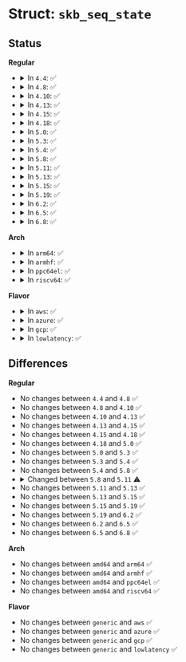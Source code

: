 # Struct: <code>skb_seq_state</code>

## Status
<b>Regular</b>
<ul>
<li>
<details>
<summary>In <code>4.4</code>: ✅</summary>

```c
struct skb_seq_state {
    __u32 lower_offset;
    __u32 upper_offset;
    __u32 frag_idx;
    __u32 stepped_offset;
    struct sk_buff *root_skb;
    struct sk_buff *cur_skb;
    __u8 *frag_data;
};
```
</details>
</li>
<li>
<details>
<summary>In <code>4.8</code>: ✅</summary>

```c
struct skb_seq_state {
    __u32 lower_offset;
    __u32 upper_offset;
    __u32 frag_idx;
    __u32 stepped_offset;
    struct sk_buff *root_skb;
    struct sk_buff *cur_skb;
    __u8 *frag_data;
};
```
</details>
</li>
<li>
<details>
<summary>In <code>4.10</code>: ✅</summary>

```c
struct skb_seq_state {
    __u32 lower_offset;
    __u32 upper_offset;
    __u32 frag_idx;
    __u32 stepped_offset;
    struct sk_buff *root_skb;
    struct sk_buff *cur_skb;
    __u8 *frag_data;
};
```
</details>
</li>
<li>
<details>
<summary>In <code>4.13</code>: ✅</summary>

```c
struct skb_seq_state {
    __u32 lower_offset;
    __u32 upper_offset;
    __u32 frag_idx;
    __u32 stepped_offset;
    struct sk_buff *root_skb;
    struct sk_buff *cur_skb;
    __u8 *frag_data;
};
```
</details>
</li>
<li>
<details>
<summary>In <code>4.15</code>: ✅</summary>

```c
struct skb_seq_state {
    __u32 lower_offset;
    __u32 upper_offset;
    __u32 frag_idx;
    __u32 stepped_offset;
    struct sk_buff *root_skb;
    struct sk_buff *cur_skb;
    __u8 *frag_data;
};
```
</details>
</li>
<li>
<details>
<summary>In <code>4.18</code>: ✅</summary>

```c
struct skb_seq_state {
    __u32 lower_offset;
    __u32 upper_offset;
    __u32 frag_idx;
    __u32 stepped_offset;
    struct sk_buff *root_skb;
    struct sk_buff *cur_skb;
    __u8 *frag_data;
};
```
</details>
</li>
<li>
<details>
<summary>In <code>5.0</code>: ✅</summary>

```c
struct skb_seq_state {
    __u32 lower_offset;
    __u32 upper_offset;
    __u32 frag_idx;
    __u32 stepped_offset;
    struct sk_buff *root_skb;
    struct sk_buff *cur_skb;
    __u8 *frag_data;
};
```
</details>
</li>
<li>
<details>
<summary>In <code>5.3</code>: ✅</summary>

```c
struct skb_seq_state {
    __u32 lower_offset;
    __u32 upper_offset;
    __u32 frag_idx;
    __u32 stepped_offset;
    struct sk_buff *root_skb;
    struct sk_buff *cur_skb;
    __u8 *frag_data;
};
```
</details>
</li>
<li>
<details>
<summary>In <code>5.4</code>: ✅</summary>

```c
struct skb_seq_state {
    __u32 lower_offset;
    __u32 upper_offset;
    __u32 frag_idx;
    __u32 stepped_offset;
    struct sk_buff *root_skb;
    struct sk_buff *cur_skb;
    __u8 *frag_data;
};
```
</details>
</li>
<li>
<details>
<summary>In <code>5.8</code>: ✅</summary>

```c
struct skb_seq_state {
    __u32 lower_offset;
    __u32 upper_offset;
    __u32 frag_idx;
    __u32 stepped_offset;
    struct sk_buff *root_skb;
    struct sk_buff *cur_skb;
    __u8 *frag_data;
};
```
</details>
</li>
<li>
<details>
<summary>In <code>5.11</code>: ✅</summary>

```c
struct skb_seq_state {
    __u32 lower_offset;
    __u32 upper_offset;
    __u32 frag_idx;
    __u32 stepped_offset;
    struct sk_buff *root_skb;
    struct sk_buff *cur_skb;
    __u8 *frag_data;
    __u32 frag_off;
};
```
</details>
</li>
<li>
<details>
<summary>In <code>5.13</code>: ✅</summary>

```c
struct skb_seq_state {
    __u32 lower_offset;
    __u32 upper_offset;
    __u32 frag_idx;
    __u32 stepped_offset;
    struct sk_buff *root_skb;
    struct sk_buff *cur_skb;
    __u8 *frag_data;
    __u32 frag_off;
};
```
</details>
</li>
<li>
<details>
<summary>In <code>5.15</code>: ✅</summary>

```c
struct skb_seq_state {
    __u32 lower_offset;
    __u32 upper_offset;
    __u32 frag_idx;
    __u32 stepped_offset;
    struct sk_buff *root_skb;
    struct sk_buff *cur_skb;
    __u8 *frag_data;
    __u32 frag_off;
};
```
</details>
</li>
<li>
<details>
<summary>In <code>5.19</code>: ✅</summary>

```c
struct skb_seq_state {
    __u32 lower_offset;
    __u32 upper_offset;
    __u32 frag_idx;
    __u32 stepped_offset;
    struct sk_buff *root_skb;
    struct sk_buff *cur_skb;
    __u8 *frag_data;
    __u32 frag_off;
};
```
</details>
</li>
<li>
<details>
<summary>In <code>6.2</code>: ✅</summary>

```c
struct skb_seq_state {
    __u32 lower_offset;
    __u32 upper_offset;
    __u32 frag_idx;
    __u32 stepped_offset;
    struct sk_buff *root_skb;
    struct sk_buff *cur_skb;
    __u8 *frag_data;
    __u32 frag_off;
};
```
</details>
</li>
<li>
<details>
<summary>In <code>6.5</code>: ✅</summary>

```c
struct skb_seq_state {
    __u32 lower_offset;
    __u32 upper_offset;
    __u32 frag_idx;
    __u32 stepped_offset;
    struct sk_buff *root_skb;
    struct sk_buff *cur_skb;
    __u8 *frag_data;
    __u32 frag_off;
};
```
</details>
</li>
<li>
<details>
<summary>In <code>6.8</code>: ✅</summary>

```c
struct skb_seq_state {
    __u32 lower_offset;
    __u32 upper_offset;
    __u32 frag_idx;
    __u32 stepped_offset;
    struct sk_buff *root_skb;
    struct sk_buff *cur_skb;
    __u8 *frag_data;
    __u32 frag_off;
};
```
</details>
</li>
</ul>
<b>Arch</b>
<ul>
<li>
<details>
<summary>In <code>arm64</code>: ✅</summary>

```c
struct skb_seq_state {
    __u32 lower_offset;
    __u32 upper_offset;
    __u32 frag_idx;
    __u32 stepped_offset;
    struct sk_buff *root_skb;
    struct sk_buff *cur_skb;
    __u8 *frag_data;
};
```
</details>
</li>
<li>
<details>
<summary>In <code>armhf</code>: ✅</summary>

```c
struct skb_seq_state {
    __u32 lower_offset;
    __u32 upper_offset;
    __u32 frag_idx;
    __u32 stepped_offset;
    struct sk_buff *root_skb;
    struct sk_buff *cur_skb;
    __u8 *frag_data;
};
```
</details>
</li>
<li>
<details>
<summary>In <code>ppc64el</code>: ✅</summary>

```c
struct skb_seq_state {
    __u32 lower_offset;
    __u32 upper_offset;
    __u32 frag_idx;
    __u32 stepped_offset;
    struct sk_buff *root_skb;
    struct sk_buff *cur_skb;
    __u8 *frag_data;
};
```
</details>
</li>
<li>
<details>
<summary>In <code>riscv64</code>: ✅</summary>

```c
struct skb_seq_state {
    __u32 lower_offset;
    __u32 upper_offset;
    __u32 frag_idx;
    __u32 stepped_offset;
    struct sk_buff *root_skb;
    struct sk_buff *cur_skb;
    __u8 *frag_data;
};
```
</details>
</li>
</ul>
<b>Flavor</b>
<ul>
<li>
<details>
<summary>In <code>aws</code>: ✅</summary>

```c
struct skb_seq_state {
    __u32 lower_offset;
    __u32 upper_offset;
    __u32 frag_idx;
    __u32 stepped_offset;
    struct sk_buff *root_skb;
    struct sk_buff *cur_skb;
    __u8 *frag_data;
};
```
</details>
</li>
<li>
<details>
<summary>In <code>azure</code>: ✅</summary>

```c
struct skb_seq_state {
    __u32 lower_offset;
    __u32 upper_offset;
    __u32 frag_idx;
    __u32 stepped_offset;
    struct sk_buff *root_skb;
    struct sk_buff *cur_skb;
    __u8 *frag_data;
};
```
</details>
</li>
<li>
<details>
<summary>In <code>gcp</code>: ✅</summary>

```c
struct skb_seq_state {
    __u32 lower_offset;
    __u32 upper_offset;
    __u32 frag_idx;
    __u32 stepped_offset;
    struct sk_buff *root_skb;
    struct sk_buff *cur_skb;
    __u8 *frag_data;
};
```
</details>
</li>
<li>
<details>
<summary>In <code>lowlatency</code>: ✅</summary>

```c
struct skb_seq_state {
    __u32 lower_offset;
    __u32 upper_offset;
    __u32 frag_idx;
    __u32 stepped_offset;
    struct sk_buff *root_skb;
    struct sk_buff *cur_skb;
    __u8 *frag_data;
};
```
</details>
</li>
</ul>

## Differences
<b>Regular</b>
<ul>
<li>
No changes between <code>4.4</code> and <code>4.8</code> ✅
</li>
<li>
No changes between <code>4.8</code> and <code>4.10</code> ✅
</li>
<li>
No changes between <code>4.10</code> and <code>4.13</code> ✅
</li>
<li>
No changes between <code>4.13</code> and <code>4.15</code> ✅
</li>
<li>
No changes between <code>4.15</code> and <code>4.18</code> ✅
</li>
<li>
No changes between <code>4.18</code> and <code>5.0</code> ✅
</li>
<li>
No changes between <code>5.0</code> and <code>5.3</code> ✅
</li>
<li>
No changes between <code>5.3</code> and <code>5.4</code> ✅
</li>
<li>
No changes between <code>5.4</code> and <code>5.8</code> ✅
</li>
<li>
<details>
<summary>Changed between <code>5.8</code> and <code>5.11</code> ⚠️</summary>
<ul>
<li>
<b>Field added. </b>
<code>__u32 frag_off</code>
</li>
</ul>
</details>
</li>
<li>
No changes between <code>5.11</code> and <code>5.13</code> ✅
</li>
<li>
No changes between <code>5.13</code> and <code>5.15</code> ✅
</li>
<li>
No changes between <code>5.15</code> and <code>5.19</code> ✅
</li>
<li>
No changes between <code>5.19</code> and <code>6.2</code> ✅
</li>
<li>
No changes between <code>6.2</code> and <code>6.5</code> ✅
</li>
<li>
No changes between <code>6.5</code> and <code>6.8</code> ✅
</li>
</ul>
<b>Arch</b>
<ul>
<li>
No changes between <code>amd64</code> and <code>arm64</code> ✅
</li>
<li>
No changes between <code>amd64</code> and <code>armhf</code> ✅
</li>
<li>
No changes between <code>amd64</code> and <code>ppc64el</code> ✅
</li>
<li>
No changes between <code>amd64</code> and <code>riscv64</code> ✅
</li>
</ul>
<b>Flavor</b>
<ul>
<li>
No changes between <code>generic</code> and <code>aws</code> ✅
</li>
<li>
No changes between <code>generic</code> and <code>azure</code> ✅
</li>
<li>
No changes between <code>generic</code> and <code>gcp</code> ✅
</li>
<li>
No changes between <code>generic</code> and <code>lowlatency</code> ✅
</li>
</ul>
